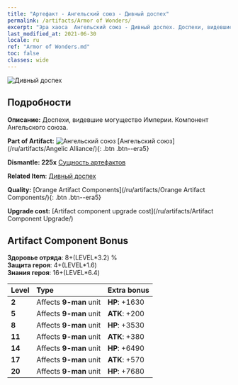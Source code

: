 ```yaml
---
title: "Артефакт - Ангельский союз - Дивный доспех"
permalink: /artifacts/Armor of Wonders/
excerpt: "Эра хаоса  Ангельский союз - Дивный доспех. Доспехи, видевшие могущество Империи. Компонент Ангельского союза."
last_modified_at: 2021-06-30
locale: ru
ref: "Armor of Wonders.md"
toc: false
classes: wide
---
```


 ![Дивный доспех](/images/t/artifact_40414.png)



## Подробности

 **Описание:** Доспехи, видевшие могущество Империи. Компонент Ангельского союза.

 **Part of Artifact:** ![Ангельский союз](/images/t/icon_artifact_41.png) [Ангельский союз](/ru/artifacts/Angelic Alliance/){: .btn .btn--era5}

 **Dismantle: 225x** [Сущность артефактов](/ItemsRU/con_905/)

 **Related Item**: [Дивный доспех](/ItemsRU/art_153/)

 **Quality:** [Orange Artifact Components](/ru/artifacts/Orange Artifact Components/){: .btn .btn--era5}

 **Upgrade cost:** [Artifact component upgrade cost](/ru/artifacts/Artifact Component Upgrade/)

## Artifact Component Bonus

  **Здоровье отряда**: 8+(LEVEL\*3.2) %<br/>**Защита героя**: 4+(LEVEL\*1.6)<br/>**Знания героя**: 16+(LEVEL\*6.4)

  |  Level  | Type |    Extra bonus  | 
  |:--------|:-----|:----------------| 
  | **2** | Affects **9-man** unit | **HP**: +1630 | 
  | **5** | Affects **9-man** unit | **ATK**: +200 | 
  | **8** | Affects **9-man** unit | **HP**: +3530 | 
  | **11** | Affects **9-man** unit | **ATK**: +380 | 
  | **14** | Affects **9-man** unit | **HP**: +6490 | 
  | **17** | Affects **9-man** unit | **ATK**: +570 | 
  | **20** | Affects **9-man** unit | **HP**: +7680 | 
